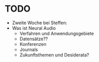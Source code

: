 # TODO

- Zweite Woche bei Steffen:
- Was ist Neural Audio
    - Verfahren und Anwendungsgebiete
    - Datensätze??
    - Konferenzen
    - Journals
    - Zukunftsthemen und Desiderata?
